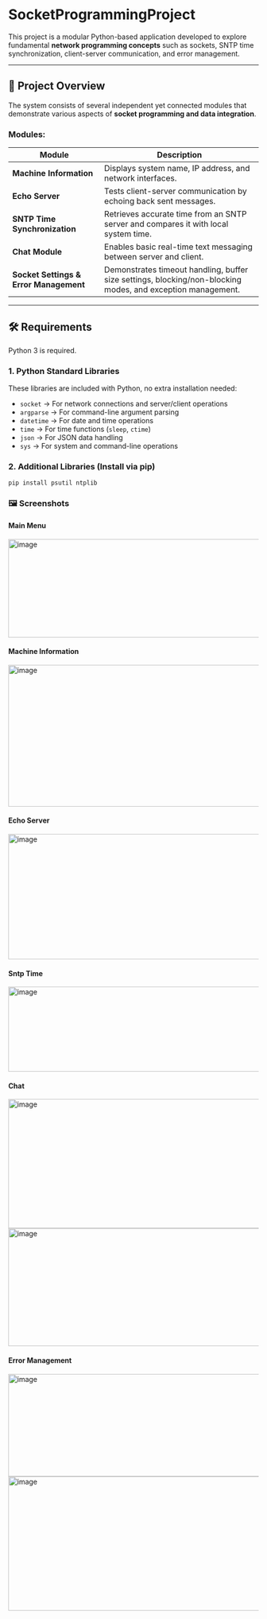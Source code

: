 # SocketProgrammingProject

This project is a modular Python-based application developed to explore fundamental **network programming concepts** such as sockets, SNTP time synchronization, client-server communication, and error management.

---

## 📘 Project Overview

The system consists of several independent yet connected modules that demonstrate various aspects of **socket programming and data integration**.

### Modules:

| Module | Description |
|--------|--------------|
| **Machine Information** | Displays system name, IP address, and network interfaces. |
| **Echo Server** | Tests client-server communication by echoing back sent messages. |
| **SNTP Time Synchronization** | Retrieves accurate time from an SNTP server and compares it with local system time. |
| **Chat Module** | Enables basic real-time text messaging between server and client. |
| **Socket Settings & Error Management** | Demonstrates timeout handling, buffer size settings, blocking/non-blocking modes, and exception management. |

---
## 🛠️ Requirements

Python 3 is required.  

### 1. Python Standard Libraries  
These libraries are included with Python, no extra installation needed:  
- `socket` → For network connections and server/client operations  
- `argparse` → For command-line argument parsing  
- `datetime` → For date and time operations  
- `time` → For time functions (`sleep`, `ctime`)  
- `json` → For JSON data handling  
- `sys` → For system and command-line operations  

### 2. Additional Libraries (Install via pip)  
```
pip install psutil ntplib
```

### 🖼️ Screenshots

#### Main Menu
<img width="1135" height="198" alt="image" src="https://github.com/user-attachments/assets/f8301e1c-1e1e-4ac9-b27e-5ec7b4ab27aa" />


#### Machine Information
<img width="953" height="285" alt="image" src="https://github.com/user-attachments/assets/decd7567-459f-4d1c-8bd4-0157bd56919b" />


#### Echo Server
<img width="1062" height="252" alt="image" src="https://github.com/user-attachments/assets/9d772f2a-18fc-4bfb-9441-69cfb0aa21a2" />


#### Sntp Time
<img width="1232" height="171" alt="image" src="https://github.com/user-attachments/assets/845b56ce-ab47-452b-93bd-7e91a6f1d225" />

#### Chat
<img width="1382" height="260" alt="image" src="https://github.com/user-attachments/assets/286e7c11-a938-4907-834a-6ac3133b3d60" />
<img width="1220" height="237" alt="image" src="https://github.com/user-attachments/assets/a0380905-9c4b-49fc-b2ec-51750227e64c" />

#### Error Management 
<img width="1007" height="206" alt="image" src="https://github.com/user-attachments/assets/3468822b-6dcf-4ac8-9d81-8045da380898" />
<img width="1240" height="270" alt="image" src="https://github.com/user-attachments/assets/0fae0b2c-8d78-40bc-8465-a8379c712281" />




